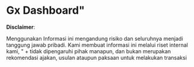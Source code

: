 # Gx Dashboard"

**Disclaimer**:

Menggunakan Informasi ini mengandung risiko dan seluruhnya menjadi tanggung jawab pribadi. Kami membuat informasi ini melalui riset internal kami, " +
tidak dipengaruhi pihak manapun, dan bukan merupakan rekomendasi ajakan, usulan ataupun paksaan untuk melakukan transaksi